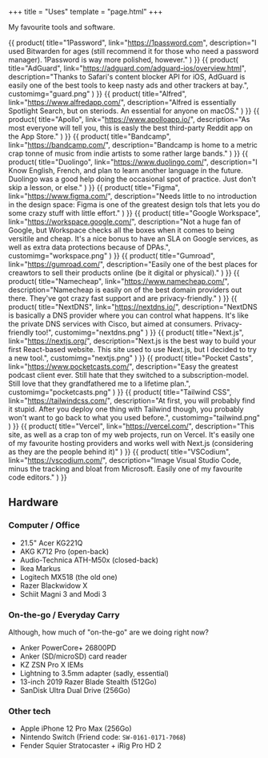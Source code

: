 +++
title = "Uses"
template = "page.html"
+++

My favourite tools and software.

<section class="use-grid">

{{ product(
    title="1Password",
    link="https://1password.com",
    description="I used Bitwarden for ages (still recommend it for those who need a password manager). 1Password is way more polished, however."
) }}
{{ product(
    title="AdGuard",
    link="https://adguard.com/adguard-ios/overview.html",
    description="Thanks to Safari's content blocker API for iOS, AdGuard is easily one of the best tools to keep nasty ads and other trackers at bay.",
    customimg="guard.png"
) }}
{{ product(
    title="Alfred",
    link="https://www.alfredapp.com/",
    description="Alfred is essentially Spotlight Search, but on steriods. An essential for anyone on macOS."
) }}
{{ product(
    title="Apollo",
    link="https://www.apolloapp.io/",
    description="As most everyone will tell you, this is easly the best third-party Reddit app on the App Store."
) }}
{{ product(
    title="Bandcamp",
    link="https://bandcamp.com/",
    description="Bandcamp is home to a metric crap tonne of music from indie artists to some rather large bands."
) }}
{{ product(
    title="Duolingo",
    link="https://www.duolingo.com/",
    description="I Know English, French, and plan to learn another language in the future. Duolingo was a good help doing the occasional spot of practice. Just don't skip a lesson, or else."
) }}
{{ product(
    title="Figma",
    link="https://www.figma.com/",
    description="Needs little to no introduction in the design space: Figma is one of the greatest design tols that lets you do some crazy stuff with little effort."
) }}
{{ product(
    title="Google Workspace",
    link="https://workspace.google.com/",
    description="Not a huge fan of Google, but Workspace checks all the boxes when it comes to being versitile and cheap. It's a nice bonus to have an SLA on Google services, as well as extra data protections because of DPAs.",
    customimg="workspace.png"
) }}
{{ product(
    title="Gumroad",
    link="https://gumroad.com/",
    description="Easily one of the best places for creawtors to sell their products online (be it digital or physical)."
) }}
{{ product(
    title="Namecheap",
    link="https://www.namecheap.com/",
    description="Namecheap is easily on of the best domain providers out there. They've got crazy fast support and are privacy-friendly."
) }}
{{ product(
    title="NextDNS",
    link="https://nextdns.io/",
    description="NextDNS is basically a DNS provider where you can control what happens. It's like the private DNS services with Cisco, but aimed at consumers. Privacy-friendly too!",
    customimg="nextdns.png"
) }}
{{ product(
    title="Next.js",
    link="https://nextjs.org/",
    description="Next.js is the best way to build your first React-based website. This site used to use Next.js, but I decided to try a new tool.",
    customimg="nextjs.png"
) }}
{{ product(
    title="Pocket Casts",
    link="https://www.pocketcasts.com/",
    description="Easy the greatest podcast client ever. Still hate that they switched to a subscription-model. Still love that they grandfathered me to a lifetime plan.",
    customimg="pocketcasts.png"
) }}
{{ product(
    title="Tailwind CSS",
    link="https://tailwindcss.com/",
    description="At first, you will probably find it stupid. After you deploy one thing with Tailwind though, you probably won't want to go back to what you used before.",
    customimg="tailwind.png"
) }}
{{ product(
    title="Vercel",
    link="https://vercel.com/",
    description="This site, as well as a crap ton of my web projects, run on Vercel. It's easily one of my favourite hosting providers and works well with Next.js (considering as they are the people behind it)"
) }}
{{ product(
    title="VSCodium",
    link="https://vscodium.com/",
    description="Image Visual Studio Code, minus the tracking and bloat from Microsoft. Easily one of my favourite code editors."
) }}

</section>

## Hardware
### Computer / Office
- 21.5" Acer KG221Q
- AKG K712 Pro (open-back)
- Audio-Technica ATH-M50x (closed-back)
- Ikea Markus
- Logitech MX518 (the old one)
- Razer Blackwidow X
- Schiit Magni 3 and Modi 3

### On-the-go / Everyday Carry
Although, how much of "on-the-go" are we doing right now?
- Anker PowerCore+ 26800PD
- Anker (SD/microSD) card reader
- KZ ZSN Pro X IEMs
- Lightning to 3.5mm adapter (sadly, essential)
- 13-inch 2019 Razer Blade Stealth (512Go)
- SanDisk Ultra Dual Drive (256Go)

### Other tech
- Apple iPhone 12 Pro Max (256Go)
- Nintendo Switch (Friend code: `SW-0161-0171-7068`)
- Fender Squier Stratocaster + iRig Pro HD 2